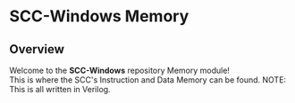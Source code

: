 # SCC-Windows Memory

## Overview
Welcome to the **SCC-Windows** repository Memory module!\
This is where the SCC's Instruction and Data Memory can be found. NOTE: This is all written in Verilog.
